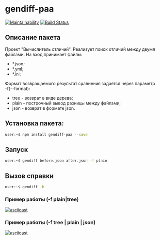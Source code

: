 # gendiff-paa

[![Maintainability](https://api.codeclimate.com/v1/badges/a4920490021475b7f668/maintainability)](https://codeclimate.com/github/popkovandrey/frontend-project-lvl2/maintainability)
[![Build Status](https://travis-ci.org/popkovandrey/frontend-project-lvl2.svg?branch=master)](https://travis-ci.org/popkovandrey/frontend-project-lvl2)

## Описание пакета

Проект "Вычислитель отличий". 
Реализует поиск отличий между двумя файлами. На вход принимает файлы:
* *.json;
* *.yml;
* *.ini;

Формат возвращаемого результат сравнения задается через параметр -f(--format):
* tree - возврат в виде дерева;
* plain - построчный вывод разницы между файлами;
* json - возврат в формате json.

## Установка пакета:
```sh
user:~$ npm install gendiff-paa --save
```

## Запуск
```sh
user:~$ gendiff before.json after.json -f plain 
```

## Вызов справки
```sh
user:~$ gendiff -h
```

### Пример работы (-f plain|tree)
[![asciicast](https://asciinema.org/a/289149.svg)](https://asciinema.org/a/289149)

### Пример работы (-f tree | plain | json)
[![asciicast](https://asciinema.org/a/289420.svg)](https://asciinema.org/a/289420)

